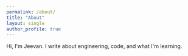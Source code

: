 ```yaml
---
permalink: /about/
title: "About"
layout: single
author_profile: true
---
```


Hi, I'm Jeevan. I write about engineering, code, and what I'm learning.


